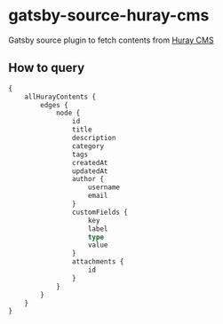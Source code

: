 # gatsby-source-huray-cms

Gatsby source plugin to fetch contents from [Huray CMS](https://github.com/cometkim/huray-cms)

## How to query

```graphql
{
    allHurayContents {
        edges {
            node {
                id
                title
                description
                category
                tags
                createdAt
                updatedAt
                author {
                    username
                    email
                }
                customFields {
                    key
                    label
                    type
                    value
                }
                attachments {
                    id
                }
            }
        }
    }
}
```
